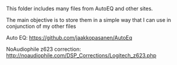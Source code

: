 This folder includes many files from AutoEQ and other sites.

The main objective is to store them in a simple way that I can use in conjunction of my other files

Auto EQ: https://github.com/jaakkopasanen/AutoEq

NoAudiophile z623 correction: http://noaudiophile.com/DSP_Corrections/Logitech_z623.php

